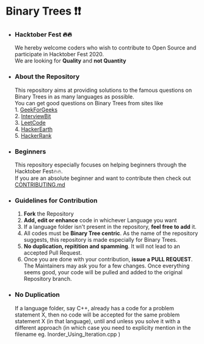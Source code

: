 # Binary Trees ❗❗

- ### Hacktober Fest 🔥🔥
    We hereby welcome coders who wish to contribute to Open Source and participate in  Hacktober Fest 2020.  
    We are looking for <b>Quality</b> and <b>not Quantity</b> 

- ### About the Repository  
    This repository aims at providing solutions to the famous questions on Binary Trees in as many languages as possible.  
    You can get good questions on Binary Trees from sites like  
        1. <a href = "https://www.geeksforgeeks.org/">GeekForGeeks</a>  
        2. <a href = "https://www.interviewbit.com/">InterviewBit</a>  
        3. <a href = "https://leetcode.com/">LeetCode</a>  
        4. <a href = "https://www.hackerearth.com/challenges/">HackerEarth</a>  
        5. <a href = "https://www.hackerrank.com/">HackerRank</a>  

- ### Beginners
    This repository especially focuses on helping beginners through the Hacktober Fest🔥🔥.   
    If you are an absolute beginner and want to contribute then check out [CONTRIBUTING.md](CONTRIBUTING.md)
- ### Guidelines for Contribution
    1. **Fork** the Repository
    2. **Add, edit or enhance** code in whichever Language you want
    3. If a language folder isn't present in the repository, **feel free to add** it.
    4. All codes must be **Binary Tree centric**. As the name of the repository suggests, this repository is made especially for Binary Trees.
    5. **No duplication, repitition and spamming**. It will not lead to an accepted Pull Request.
    6. Once you are done with your contribution, **issue a PULL REQUEST**. The Maintainers may ask you for a few changes. Once everything seems good, your code will be pulled and added to the original Repository branch.
    
- ### No Duplication
    If a language folder, say C++, already has a code for a problem statement X, then no code will be accepted for the same problem statement X (in that language), until and unless you solve it with a different approach (in which case you need to explicity mention in the filename eg. Inorder_Using_Iteration.cpp )
